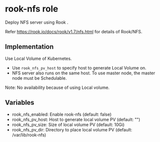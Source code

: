 # rook-nfs role

Deploy NFS server using Rook .

Refer https://rook.io/docs/rook/v1.7/nfs.html for details of Rook/NFS.

## Implementation

Use Local Volume of Kubernetes.

* Use `rook_nfs_pv_host` to specify host to generate Local Volume on.
* NFS server also runs on the same host. To use master node, the master node must be Schedulable.

Note: No availability because of using Local volume.

## Variables

* rook_nfs_enabled: Enable rook-nfs (default: false)
* rook_nfs_pv_host: Host to generate local volume PV (default: "")
* rook_nfs_pv_size: Size of local volume PV (default: 10Gi)
* rook_nfs_pv_dir: Directory to place local volume PV (default: /var/lib/rook-nfs)
